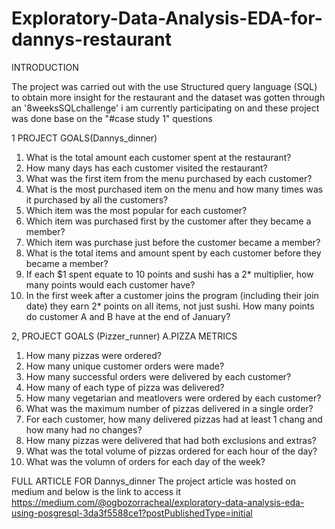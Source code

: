 # Exploratory-Data-Analysis-EDA-for-dannys-restaurant

INTRODUCTION

The project was carried out with the use Structured query language (SQL) to obtain more insight for the restaurant
and the dataset was gotten through an '8weeksSQLchallenge' i am currently participating on and these project was done base on the "#case study 1" questions

 1 PROJECT GOALS(Dannys_dinner)
1. What is the total amount each customer spent at the restaurant?
2. How many days has each customer visited the restaurant?
3. What was the first item from the menu purchased by each customer?
4. What is the most purchased item on the menu and how many times was it purchased by all the customers?
5. Which item was the most popular for each customer?
6. Which item was purchased first by the customer after they became a member?
7. Which item was purchase  just  before the customer became a member?
8. What is the total items and amount spent by each customer before they became a member?
9. If each $1 spent equate to 10 points and sushi has a 2* multiplier, how many points would each customer have?
10. In the first week after a customer joins the program (including their join date) they earn 2* points on all items, not just sushi. How many points do customer A and B have at the end of January?


2, PROJECT GOALS (Pizzer_runner)
A.PIZZA METRICS
1. How many pizzas were ordered?
2. How many unique customer orders were made?
3. How many successful orders were delivered by each customer?
4. How many of each type of pizza was delivered?
5. How many vegetarian and meatlovers were ordered by each customer?
6. What was the maximum number of pizzas delivered in a single order?
7. For each customer, how many delivered pizzas had at least 1 chang and how many had no changes?
8. How many pizzas were delivered that had both exclusions and extras?
9. What was the total volume of pizzas ordered for each hour of the day?
10. What was the volumn of orders for each day of the week?

FULL ARTICLE FOR Dannys_dinner
The project article was hosted on medium and below is the link to access it
https://medium.com/@ogbozorracheal/exploratory-data-analysis-eda-using-posgresql-3da3f5588ce1?postPublishedType=initial

